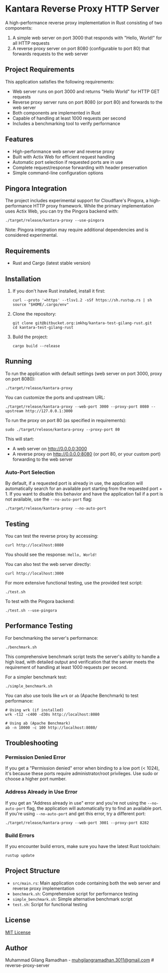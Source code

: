# Kantara Reverse Proxy HTTP Server

A high-performance reverse proxy implementation in Rust consisting of two components:

1. A simple web server on port 3000 that responds with "Hello, World!" for all HTTP requests
2. A reverse proxy server on port 8080 (configurable to port 80) that forwards requests to the web server

## Project Requirements

This application satisfies the following requirements:

- Web server runs on port 3000 and returns "Hello World" for HTTP GET requests
- Reverse proxy server runs on port 8080 (or port 80) and forwards to the web server
- Both components are implemented in Rust
- Capable of handling at least 1000 requests per second
- Includes a benchmarking tool to verify performance

## Features

- High-performance web server and reverse proxy
- Built with Actix Web for efficient request handling
- Automatic port selection if requested ports are in use
- Complete request/response forwarding with header preservation
- Simple command-line configuration options

## Pingora Integration

The project includes experimental support for Cloudflare's Pingora, a high-performance HTTP proxy framework. While the primary implementation uses Actix Web, you can try the Pingora backend with:

```
./target/release/kantara-proxy --use-pingora
```

Note: Pingora integration may require additional dependencies and is considered experimental.

## Requirements

- Rust and Cargo (latest stable version)

## Installation

1. If you don't have Rust installed, install it first:
   ```
   curl --proto '=https' --tlsv1.2 -sSf https://sh.rustup.rs | sh
   source "$HOME/.cargo/env"
   ```

2. Clone the repository:
   ```
   git clone git@bitbucket.org:imkhq/kantara-test-gilang-rust.git
   cd kantara-test-gilang-rust
   ```

3. Build the project:
   ```
   cargo build --release
   ```

## Running

To run the application with default settings (web server on port 3000, proxy on port 8080):

```
./target/release/kantara-proxy
```

You can customize the ports and upstream URL:

```
./target/release/kantara-proxy --web-port 3000 --proxy-port 8080 --upstream http://127.0.0.1:3000
```

To run the proxy on port 80 (as specified in requirements):

```
sudo ./target/release/kantara-proxy --proxy-port 80
```

This will start:
- A web server on http://0.0.0.0:3000
- A reverse proxy on http://0.0.0.0:8080 (or port 80, or your custom port) forwarding to the web server

### Auto-Port Selection

By default, if a requested port is already in use, the application will automatically search for an available port starting from the requested port + 1. If you want to disable this behavior and have the application fail if a port is not available, use the `--no-auto-port` flag:

```
./target/release/kantara-proxy --no-auto-port
```

## Testing

You can test the reverse proxy by accessing:
```
curl http://localhost:8080
```

You should see the response: `Hello, World!`

You can also test the web server directly:
```
curl http://localhost:3000
```

For more extensive functional testing, use the provided test script:
```
./test.sh
```

To test with the Pingora backend:
```
./test.sh --use-pingora
```

## Performance Testing

For benchmarking the server's performance:

```
./benchmark.sh
```

This comprehensive benchmark script tests the server's ability to handle a high load, with detailed output and verification that the server meets the requirement of handling at least 1000 requests per second.

For a simpler benchmark test:
```
./simple_benchmark.sh
```

You can also use tools like `wrk` or `ab` (Apache Benchmark) to test performance:

```
# Using wrk (if installed)
wrk -t12 -c400 -d30s http://localhost:8080

# Using ab (Apache Benchmark)
ab -n 10000 -c 100 http://localhost:8080/
```

## Troubleshooting

### Permission Denied Error

If you get a "Permission denied" error when binding to a low port (< 1024), it's because these ports require administrator/root privileges. Use sudo or choose a higher port number.

### Address Already in Use Error

If you get an "Address already in use" error and you're not using the `--no-auto-port` flag, the application will automatically try to find an available port. If you're using `--no-auto-port` and get this error, try a different port:

```
./target/release/kantara-proxy --web-port 3001 --proxy-port 8282
```

### Build Errors

If you encounter build errors, make sure you have the latest Rust toolchain:

```
rustup update
```

## Project Structure

- `src/main.rs`: Main application code containing both the web server and reverse proxy implementation
- `benchmark.sh`: Comprehensive script for performance testing
- `simple_benchmark.sh`: Simple alternative benchmark script
- `test.sh`: Script for functional testing

## License

[MIT License](LICENSE)

## Author

Muhammad Gilang Ramadhan - muhgilangramadhan.3011@gmail.com # reverse-proxy-server
